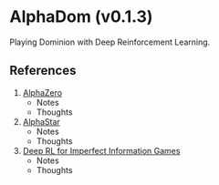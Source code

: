 # AlphaDom (v0.1.3)

Playing Dominion with Deep Reinforcement Learning.

## References

1. [AlphaZero](https://arxiv.org/abs/1712.01815)
   - Notes
   - Thoughts
2. [AlphaStar](https://arxiv.org/abs/1902.01724)
   - Notes
   - Thoughts
3. [Deep RL for Imperfect Information Games](https://arxiv.org/pdf/2007.13544)
   - Notes
   - Thoughts
